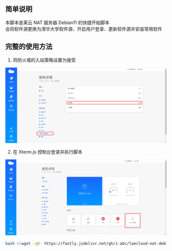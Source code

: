 ## 简单说明

本脚本是莱云 NAT 服务器 Debian11 的快捷开始脚本  
会将软件源更换为清华大学软件源、开启用户登录、更新软件源并安装常用软件

## 完整的使用方法

1. 将防火墙的入站策略设置为接受

![](https://github.com/i-abc/laecloud-nat-debian11-setup/raw/main/readme_images/1.png)

2. 在 Xterm.js 控制台登录并执行脚本

![](https://github.com/i-abc/laecloud-nat-debian11-setup/raw/main/readme_images/2.png)

```bash
bash <(wget -qO- https://fastly.jsdelivr.net/gh/i-abc/laecloud-nat-debian11-setup@main/laecloud-nat-debian11-setup.sh)
```